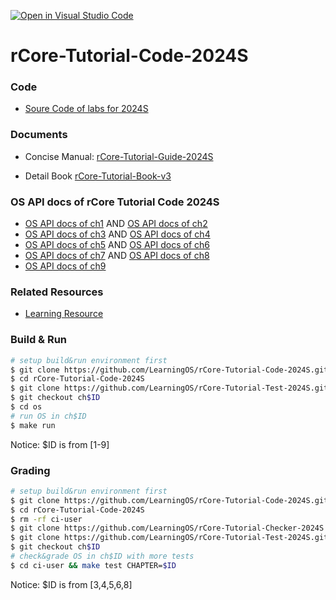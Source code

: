 [![Open in Visual Studio Code](https://classroom.github.com/assets/open-in-vscode-718a45dd9cf7e7f842a935f5ebbe5719a5e09af4491e668f4dbf3b35d5cca122.svg)](https://classroom.github.com/online_ide?assignment_repo_id=14907521&assignment_repo_type=AssignmentRepo)
# rCore-Tutorial-Code-2024S

### Code
- [Soure Code of labs for 2024S](https://github.com/LearningOS/rCore-Tutorial-Code-2024S)
### Documents

- Concise Manual: [rCore-Tutorial-Guide-2024S](https://LearningOS.github.io/rCore-Tutorial-Guide-2024S/)

- Detail Book [rCore-Tutorial-Book-v3](https://rcore-os.github.io/rCore-Tutorial-Book-v3/)


### OS API docs of rCore Tutorial Code 2024S
- [OS API docs of ch1](https://learningos.github.io/rCore-Tutorial-Code-2024S/ch1/os/index.html)
  AND [OS API docs of ch2](https://learningos.github.io/rCore-Tutorial-Code-2024S/ch2/os/index.html)
- [OS API docs of ch3](https://learningos.github.io/rCore-Tutorial-Code-2024S/ch3/os/index.html)
  AND [OS API docs of ch4](https://learningos.github.io/rCore-Tutorial-Code-2024S/ch4/os/index.html)
- [OS API docs of ch5](https://learningos.github.io/rCore-Tutorial-Code-2024S/ch5/os/index.html)
  AND [OS API docs of ch6](https://learningos.github.io/rCore-Tutorial-Code-2024S/ch6/os/index.html)
- [OS API docs of ch7](https://learningos.github.io/rCore-Tutorial-Code-2024S/ch7/os/index.html)
  AND [OS API docs of ch8](https://learningos.github.io/rCore-Tutorial-Code-2024S/ch8/os/index.html)
- [OS API docs of ch9](https://learningos.github.io/rCore-Tutorial-Code-2024S/ch9/os/index.html)

### Related Resources
- [Learning Resource](https://github.com/LearningOS/rust-based-os-comp2022/blob/main/relatedinfo.md)


### Build & Run

```bash
# setup build&run environment first
$ git clone https://github.com/LearningOS/rCore-Tutorial-Code-2024S.git
$ cd rCore-Tutorial-Code-2024S
$ git clone https://github.com/LearningOS/rCore-Tutorial-Test-2024S.git user
$ git checkout ch$ID
$ cd os
# run OS in ch$ID
$ make run
```
Notice: $ID is from [1-9]

### Grading

```bash
# setup build&run environment first
$ git clone https://github.com/LearningOS/rCore-Tutorial-Code-2024S.git
$ cd rCore-Tutorial-Code-2024S
$ rm -rf ci-user
$ git clone https://github.com/LearningOS/rCore-Tutorial-Checker-2024S.git ci-user
$ git clone https://github.com/LearningOS/rCore-Tutorial-Test-2024S.git ci-user/user
$ git checkout ch$ID
# check&grade OS in ch$ID with more tests
$ cd ci-user && make test CHAPTER=$ID
```
Notice: $ID is from [3,4,5,6,8]
